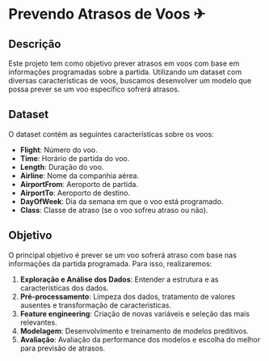 # Prevendo Atrasos de Voos ✈

## Descrição

Este projeto tem como objetivo prever atrasos em voos com base em informações programadas sobre a partida. Utilizando um dataset com diversas características de voos, buscamos desenvolver um modelo que possa prever se um voo específico sofrerá atrasos. 

## Dataset

O dataset contém as seguintes características sobre os voos:

- **Flight**: Número do voo.
- **Time**: Horário de partida do voo.
- **Length**: Duração do voo.
- **Airline**: Nome da companhia aérea.
- **AirportFrom**: Aeroporto de partida.
- **AirportTo**: Aeroporto de destino.
- **DayOfWeek**: Dia da semana em que o voo está programado.
- **Class**: Classe de atraso (se o voo sofreu atraso ou não).

## Objetivo

O principal objetivo é prever se um voo sofrerá atraso com base nas informações da partida programada. Para isso, realizaremos:

1. **Exploração e Análise dos Dados**: Entender a estrutura e as características dos dados.
2. **Pré-processamento**: Limpeza dos dados, tratamento de valores ausentes e transformação de características.
3. **Feature engineering**: Criação de novas variáveis e seleção das mais relevantes.
4. **Modelagem**: Desenvolvimento e treinamento de modelos preditivos.
5. **Avaliação**: Avaliação da performance dos modelos e escolha do melhor para previsão de atrasos.
